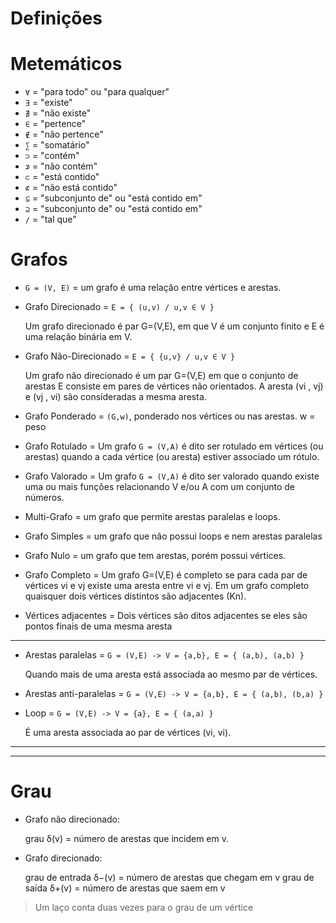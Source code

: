 # Definições 

# Metemáticos

- `∀` = "para todo" ou "para qualquer"
- `∃` = "existe"
- `∄` = "não existe"
- `∈` = "pertence"
- `∉` = "não pertence"
- `∑` = "somatário"
- `⊃` = "contém"
- `⊅` = "não contém"
- `⊂` = "está contido"
- `⊄` = "não está contido"
- `⊆` = "subconjunto de" ou "está contido em"
- `⊇` = "subconjunto de" ou "está contido em"
- `/` = "tal que"

# Grafos

- `G = (V, E)` = um grafo é uma relação entre vértices e arestas.

- Grafo Direcionado = `E = { (u,v) / u,v ∈ V }`
    
    Um grafo direcionado é par G=(V,E), em que V é um conjunto finito e E é uma 
    relação binária em V.

- Grafo Não-Direcionado = `E = { {u,v} / u,v ∈ V }`

    Um grafo não direcionado é um par G=(V,E) em que o conjunto de arestas E 
    consiste em pares de vértices não orientados. A aresta (vi , vj) e (vj , vi) 
    são consideradas a mesma aresta.

- Grafo Ponderado = `(G,w)`, ponderado nos vértices ou nas arestas.
                    w = peso

- Grafo Rotulado = Um grafo `G = (V,A)` é dito ser rotulado em vértices (ou arestas)
                   quando a cada vértice (ou aresta) estiver associado um rótulo.

- Grafo Valorado = Um grafo `G = (V,A)` é dito ser valorado quando existe uma ou 
                   mais funções relacionando V e/ou A com um conjunto de números.

- Multi-Grafo = um grafo que permite arestas paralelas e loops.

- Grafo Simples = um grafo que não possui loops e nem arestas paralelas

- Grafo Nulo = um grafo que tem arestas, porém possui vértices.

- Grafo Completo = Um grafo G=(V,E) é completo se para cada par de vértices 
                   vi e vj existe uma aresta entre vi e vj. Em um grafo completo 
                   quaisquer dois vértices distintos são adjacentes (Kn).

- Vértices adjacentes = Dois vértices são ditos adjacentes se eles são pontos 
                        finais de uma mesma aresta

---

- Arestas paralelas = `G = (V,E) -> V = {a,b}, E = { (a,b), (a,b) }`

    Quando mais de uma aresta está associada ao mesmo par de vértices.

- Arestas anti-paralelas = `G = (V,E) -> V = {a,b}, E = { (a,b), (b,a) }`

- Loop = `G = (V,E) -> V = {a}, E = { (a,a) }`

    É uma aresta associada ao par de vértices (vi, vi).

---



---

# Grau

- Grafo não direcionado: 

    grau δ(v) = número de arestas que incidem em v.

- Grafo direcionado:

    grau de entrada δ−(v) = número de arestas que chegam em v 
    grau de saída δ+(v) = número de arestas que saem em v

> Um laço conta duas vezes para o grau de um vértice

